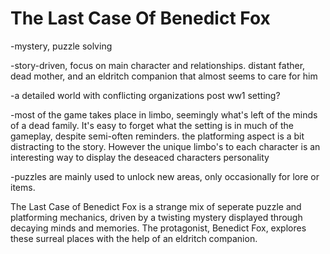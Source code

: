 # The Last Case Of Benedict Fox

\-mystery, puzzle solving

\-story-driven, focus on main character and relationships. distant father, dead mother, and an eldritch companion that almost seems to care for him

\-a detailed world with conflicting organizations post ww1 setting?

\-most of the game takes place in limbo, seemingly what's left of the minds of a dead family. It's easy to forget what the setting is in much of the gameplay, despite semi-often reminders. the platforming aspect is a bit distracting to the story. However the unique limbo's to each character is an interesting way to display the deseaced characters personality

\-puzzles are mainly used to unlock new areas, only occasionally for lore or items.

The Last Case of Benedict Fox is a strange mix of seperate puzzle and platforming mechanics, driven by a twisting mystery displayed through decaying minds and memories. The protagonist, Benedict Fox, explores these surreal places with the help of an eldritch companion.
